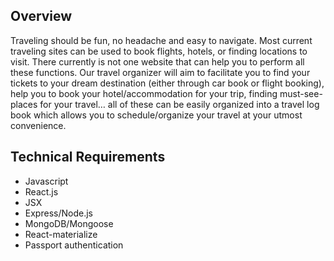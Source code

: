 ## Overview
Traveling should be fun, no headache and easy to navigate. Most current traveling sites can be used to book flights, hotels, or finding locations to visit. There currently is not one website that can help you to perform all these functions. Our travel organizer will aim to facilitate you to find your tickets to your dream destination (either through car book or flight booking), help you to book your hotel/accommodation for your trip, finding must-see-places for your travel… all of these can be easily organized into a travel log book which allows you to schedule/organize your travel at your utmost convenience. 

## Technical Requirements
* Javascript
* React.js
* JSX
* Express/Node.js
* MongoDB/Mongoose
* React-materialize
* Passport authentication
